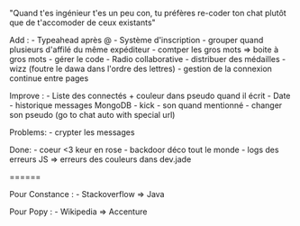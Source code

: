 "Quand t'es ingénieur t'es un peu con, tu préfères re-coder ton chat plutôt que de t'accomoder de ceux existants"

Add :
	- Typeahead après @
	- Système d'inscription
	- grouper quand plusieurs d'affilé du même expéditeur
	- comtper les gros mots => boite à gros mots
	- gérer le code
	- Radio collaborative
	- distribuer des médailles
	- wizz (foutre le dawa dans l'ordre des lettres)
	- gestion de la connexion continue entre pages
	

Improve : 
	- Liste des connectés + couleur dans pseudo quand il écrit
	- Date
	- historique messages MongoDB 
	- kick 
	- son quand mentionné
	- changer son pseudo (go to chat auto with special url)

Problems:
	- crypter les messages	

Done: 
	- coeur <3 keur en rose 
	- backdoor déco tout le monde
	- logs des erreurs JS => erreurs des couleurs dans dev.jade


====== 

Pour Constance :
	- Stackoverflow => Java

Pour Popy : 
	- Wikipedia => Accenture

